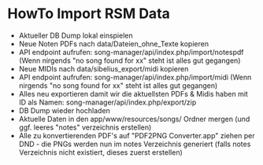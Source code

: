 HowTo Import RSM Data
=====================

- Aktueller DB Dump lokal einspielen
- Neue Noten PDFs nach data/Dateien_ohne_Texte kopieren
- API endpoint aufrufen: song-manager/api/index.php/import/notespdf (Wenn nirgends "no song found for xx" steht ist alles gut gegangen)
- Neue MIDIs nach data/sibelius_export/midi kopieren
- API endpoint aufrufen: song-manager/api/index.php/import/midi (Wenn nirgends "no song found for xx" steht ist alles gut gegangen)
- Alles neu exportieren damit wir die aktuellsten PDFs & Midis haben mit ID als Namen: song-manager/api/index.php/export/zip
- DB Dump wieder hochladen
- Aktuelle Daten in den app/www/resources/songs/ Ordner mergen (und ggf. leeres "notes" verzeichnis erstellen)
- Alle zu konvertierenden PDF's auf "PDF2PNG Converter.app" ziehen per DND - die PNGs werden nun im notes Verzeichnis generiert (falls notes Verzeichnis nicht existiert, dieses zuerst erstellen)

